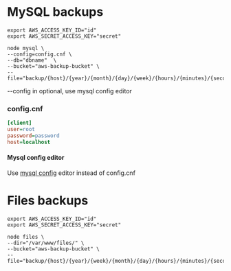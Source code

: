# MySQL backups

```
export AWS_ACCESS_KEY_ID="id"
export AWS_SECRET_ACCESS_KEY="secret"

node mysql \
--config=config.cnf \
--db="dbname"  \
--bucket="aws-backup-bucket" \
--file="backup/{host}/{year}/{month}/{day}/{week}/{hours}/{minutes}/{seconds}/{timestamp}.dump.sql.gz"
```

--config in optional, use mysql config editor

### config.cnf
```ini
[client]
user=root
password=password
host=localhost
```

#### Mysql config editor
Use [mysql config](http://dev.mysql.com/doc/refman/5.6/en/mysql-config-editor.html) editor instead of config.cnf

# Files backups

```
export AWS_ACCESS_KEY_ID="id"
export AWS_SECRET_ACCESS_KEY="secret"

node files \
--dir="/var/www/files/" \
--bucket="aws-backup-bucket" \
--file="backup/{host}/{year}/{week}/{month}/{day}/{hours}/{minutes}/{seconds}/{timestamp}.dump.tar.gz"
```

